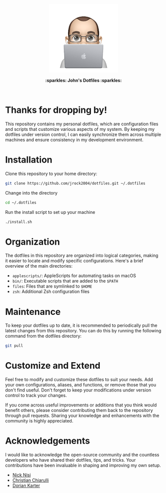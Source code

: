 <p align="center">
  <img
    src="docs/mimoji-laptop.png"
    alt="John Costanzo Mimoji of him holding a laptop"
    width="220"
  />
</p>

<p align="center">
  <b>:sparkles: John's Dotfiles :sparkles:</b>
</p>

<br />

# Thanks for dropping by!

This repository contains my personal dotfiles, which are configuration files and scripts that customize various aspects of my system. By keeping my dotfiles under version control, I can easily synchronize them across multiple machines and ensure consistency in my development environment.

# Installation

Clone this repository to your home directory:

```bash
git clone https://github.com/jrock2004/dotfiles.git ~/.dotfiles
```

Change into the directory

```bash
cd ~/.dotfiles
```

Run the install script to set up your machine

```bash
./install.sh
```

# Organization

The dotfiles in this repository are organized into logical categories, making it easier to locate and modify specific configurations. Here's a brief overview of the main directories:

- `applescripts/`: AppleScripts for automating tasks on macOS
- `bin/`: Executable scripts that are added to the `$PATH`
- `files`: Files that are symlinked to `$HOME`
- `zsh`: Additional Zsh configuration files

# Maintenance

To keep your dotfiles up to date, it is recommended to periodically pull the latest changes from this repository. You can do this by running the following command from the dotfiles directory:

```bash
git pull
```

# Customize and Extend

Feel free to modify and customize these dotfiles to suit your needs. Add your own configurations, aliases, and functions, or remove those that you don't find useful. Don't forget to keep your modifications under version control to track your changes.

If you come across useful improvements or additions that you think would benefit others, please consider contributing them back to the repository through pull requests. Sharing your knowledge and enhancements with the community is highly appreciated.

# Acknowledgements

I would like to acknowledge the open-source community and the countless developers who have shared their dotfiles, tips, and tricks. Your contributions have been invaluable in shaping and improving my own setup.

- [Nick Nisi](https://github.com/nicknisi/dotfiles)
- [Christian Chiarulli](https://www.chrisatmachine.com/)
- [Dorian Karter](https://github.com/dkarter/dotfiles)
